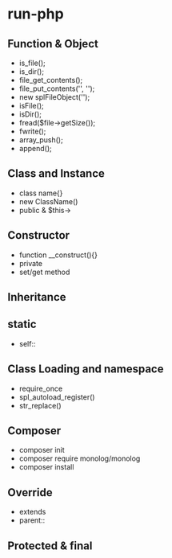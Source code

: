 # run-php

## Function & Object

- is_file();
- is_dir();
- file_get_contents();
- file_put_contents('', '');
- new splFileObject('');
- isFile();
- isDir();
- fread($file->getSize());
- fwrite();
- array_push();
- append();

## Class and Instance 

- class name{}
- new ClassName()
- public & $this->

## Constructor

- function __construct(){}
- private
- set/get method

## Inheritance

## static

- self::

## Class Loading and namespace

- require_once
- spl_autoload_register()
- str_replace()

## Composer

- composer init
- composer require monolog/monolog
- composer install

## Override 

- extends
- parent::

## Protected & final